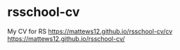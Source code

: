 # rsschool-cv
My CV for RS
https://mattews12.github.io/rsschool-cv/cv
https://mattews12.github.io/rsschool-cv/


